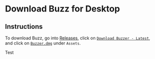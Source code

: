 # Download Buzz for Desktop

## Instructions

To download Buzz, go into [Releases](https://github.com/joinbuzz/buzzer_download/releases), click on [`Download Buzzer - Latest`](https://github.com/joinbuzz/buzzer_download/releases/tag/download-latest-buzzer), and click on [`Buzzer.dmg`](https://github.com/joinbuzz/buzzer_download/releases/download/download-latest-buzzer/Buzzer.dmg) under `Assets`.

Test
